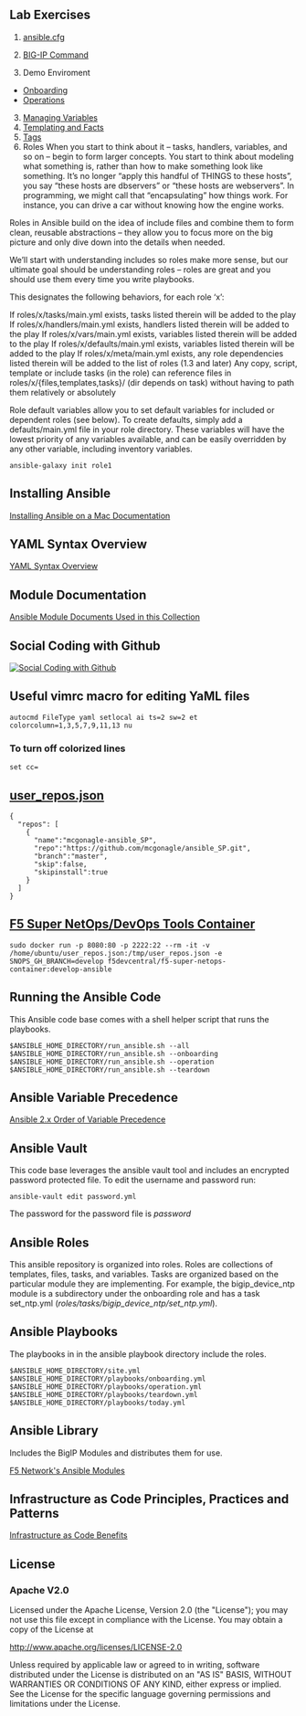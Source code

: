 ## Lab Exercises

1. [ansible.cfg](ansible.cfg)


1. [BIG-IP Command](roles/bigip_command)
2. Demo Enviroment
  * [Onboarding](roles/onboarding)
  * [Operations](roles/operations)
3. [Managing Variables](roles/variables)
4. [Templating and Facts](roles/custom_facts)
5. [Tags](roles/tags)
6. Roles
When you start to think about it – tasks, handlers, variables, and so on – begin to form larger concepts. You start to think about modeling what something is, rather than how to make something look like something. It’s no longer “apply this handful of THINGS to these hosts”, you say “these hosts are dbservers” or “these hosts are webservers”. In programming, we might call that “encapsulating” how things work. For instance, you can drive a car without knowing how the engine works.

Roles in Ansible build on the idea of include files and combine them to form clean, reusable abstractions – they allow you to focus more on the big picture and only dive down into the details when needed.

We’ll start with understanding includes so roles make more sense, but our ultimate goal should be understanding roles – roles are great and you should use them every time you write playbooks.

This designates the following behaviors, for each role ‘x’:

If roles/x/tasks/main.yml exists, tasks listed therein will be added to the play
If roles/x/handlers/main.yml exists, handlers listed therein will be added to the play
If roles/x/vars/main.yml exists, variables listed therein will be added to the play
If roles/x/defaults/main.yml exists, variables listed therein will be added to the play
If roles/x/meta/main.yml exists, any role dependencies listed therein will be added to the list of roles (1.3 and later)
Any copy, script, template or include tasks (in the role) can reference files in roles/x/{files,templates,tasks}/ (dir depends on task) without having to path them relatively or absolutely


Role default variables allow you to set default variables for included or dependent roles (see below). To create defaults, simply add a defaults/main.yml file in your role directory. These variables will have the lowest priority of any variables available, and can be easily overridden by any other variable, including inventory variables.



```
ansible-galaxy init role1
```

## Installing Ansible

[Installing Ansible on a Mac Documentation](docs/INSTALL.md)

## YAML Syntax Overview

[YAML Syntax Overview](https://learn.getgrav.org/advanced/yaml)

## Module Documentation

[Ansible Module Documents Used in this Collection](docs/MODULES.md)

## Social Coding with Github

[![Social Coding with Github](https://img.youtube.com/vi/vTiINnsHSc4/0.jpg)](https://youtu.be/vTiINnsHSc4 "Social Coding with Github")


## Useful vimrc macro for editing YaML files
```
autocmd FileType yaml setlocal ai ts=2 sw=2 et colorcolumn=1,3,5,7,9,11,13 nu
```
### To turn off colorized lines
```
set cc=
```

## [user_repos.json](misc/user_repos.json)
```
{
  "repos": [
    {
      "name":"mcgonagle-ansible_SP",
      "repo":"https://github.com/mcgonagle/ansible_SP.git",
      "branch":"master",
      "skip":false,
      "skipinstall":true
    }
  ]
}
```

## [F5 Super NetOps/DevOps Tools Container](https://hub.docker.com/r/f5devcentral/f5-super-netops-container/)

```
sudo docker run -p 8080:80 -p 2222:22 --rm -it -v /home/ubuntu/user_repos.json:/tmp/user_repos.json -e SNOPS_GH_BRANCH=develop f5devcentral/f5-super-netops-container:develop-ansible
```

## Running the Ansible Code
This Ansible code base comes with a shell helper script that runs the playbooks. 
```
$ANSIBLE_HOME_DIRECTORY/run_ansible.sh --all
$ANSIBLE_HOME_DIRECTORY/run_ansible.sh --onboarding
$ANSIBLE_HOME_DIRECTORY/run_ansible.sh --operation
$ANSIBLE_HOME_DIRECTORY/run_ansible.sh --teardown
```

## Ansible Variable Precedence

[Ansible 2.x Order of Variable Precedence](docs/PRECEDENCE.md)

## Ansible Vault
This code base leverages the ansible vault tool and includes an encrypted password protected file. 
To edit the username and password run:
```
ansible-vault edit password.yml
```
The password for the password file is *password*

## Ansible Roles
This ansible repository is organized into roles. Roles are collections of templates, files, tasks,
and variables. Tasks are organized based on the particular module they are implementing. For example,
the bigip_device_ntp module is a subdirectory under the onboarding role and has a task 
set_ntp.yml (*roles/tasks/bigip_device_ntp/set_ntp.yml*).

## Ansible Playbooks
The playbooks in in the ansible playbook directory include the roles.

```
$ANSIBLE_HOME_DIRECTORY/site.yml
$ANSIBLE_HOME_DIRECTORY/playbooks/onboarding.yml
$ANSIBLE_HOME_DIRECTORY/playbooks/operation.yml
$ANSIBLE_HOME_DIRECTORY/playbooks/teardown.yml
$ANSIBLE_HOME_DIRECTORY/playbooks/today.yml
```

## Ansible Library
Includes the BigIP Modules and distributes them for use. 

[F5 Network's Ansible Modules](https://github.com/F5Networks/f5-ansible/tree/devel/library)

## Infrastructure as Code Principles, Practices and Patterns
[Infrastructure as Code Benefits](docs/IAC.md)


## License
### Apache V2.0

Licensed under the Apache License, Version 2.0 (the "License"); you may not use this file except in compliance with the License. You may obtain a copy of the License at

http://www.apache.org/licenses/LICENSE-2.0

Unless required by applicable law or agreed to in writing, software distributed under the License is distributed on an "AS IS" BASIS, WITHOUT WARRANTIES OR CONDITIONS OF ANY KIND, either express or implied. See the License for the specific language governing permissions and limitations under the License.
